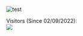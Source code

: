 ![test](https://github-readme-stats.vercel.app/api?username=aherd2985&show_icons=true&hide_border=false&theme=tokyonight&count_private=true&include_all_commits=true)

<p align="left"> 
  Visitors (Since 02/09/2022):<br>
  <img src="https://profile-counter.glitch.me/aherd2985/count.svg" />
</p>
